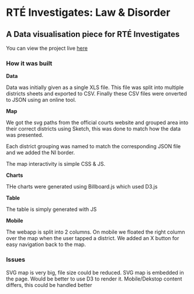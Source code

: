 # RTÉ Investigates: Law & Disorder
## A Data visualisation piece for RTÉ Investigates

You can view the project live [here](https://www.rte.ie/iu/courts/)
### How it was built
**Data**

Data was initially given as a single XLS file. This file was split into multiple districts sheets and exported to CSV. Finally these CSV files were onverted to JSON using an online tool.

**Map**

We got the svg paths from the official courts website and grouped area into their correct districts using Sketch, this was done to match how the data was presented.

Each district grouping was named to match the corresponding JSON file and we added the NI border.

The map interactivity is simple CSS & JS.

**Charts**

THe charts were generated using Billboard.js which used D3.js

**Table**

The table is simply generated with JS

**Mobile**

The webapp is split into 2 columns. On mobile we floated the right column over the map when the user tapped a district. We added an X button for easy navigation back to the map.
 
### Issues

SVG map is very big, file size could be reduced.
SVG map is embedded in the page. Would be better to use D3 to render it.
Mobile/Dekstop content differs, this could be handled better

 




